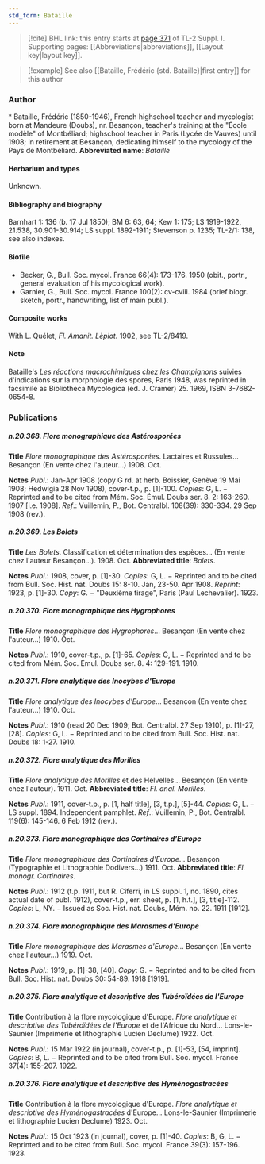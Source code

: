```yaml
---
std_form: Bataille
---
```


> [!cite] BHL link: this entry starts at [page 371](https://www.biodiversitylibrary.org/page/33265098) of TL-2 Suppl. I.
> Supporting pages: [[Abbreviations|abbreviations]], [[Layout key|layout key]].

> [!example] See also [[Bataille, Frédéric {std. Bataille}|first entry]] for this author

### Author

\* Bataille, Frédéric (1850-1946), French highschool teacher and mycologist born at Mandeure (Doubs), nr. Besançon, teacher's training at the "École modèle" of Montbéliard; highschool teacher in Paris (Lycée de Vauves) until 1908; in retirement at Besançon, dedicating himself to the mycology of the Pays de Montbéliard. 
**Abbreviated name**: *Bataille*

#### Herbarium and types

Unknown.

#### Bibliography and biography

Barnhart 1: 136 (b. 17 Jul 1850); BM 6: 63, 64; Kew 1: 175; LS 1919-1922, 21.538, 30.901-30.914; LS suppl. 1892-1911; Stevenson p. 1235; TL-2/1: 138, see also indexes.

#### Biofile

- Becker, G., Bull. Soc. mycol. France 66(4): 173-176. 1950 (obit., portr., general evaluation of his mycological work).
- Garnier, G., Bull. Soc. mycol. France 100(2): cv-cviii. 1984 (brief biogr. sketch, portr., handwriting, list of main publ.).

#### Composite works

With L. Quélet, *Fl. Amanit. Lèpiot.* 1902, see TL-2/8419.

#### Note

Bataille's *Les réactions macrochimiques chez les Champignons* suivies d'indications sur la morphologie des spores, Paris 1948, was reprinted in facsimile as Bibliotheca Mycologica (ed. J. Cramer) 25. 1969, ISBN 3-7682-0654-8.

### Publications

##### n.20.368. Flore monographique des Astérosporées

**Title**
*Flore monographique des Astérosporées*. Lactaires et Russules... Besançon (En vente chez l'auteur...) 1908. Oct.

**Notes**
*Publ*.: Jan-Apr 1908 (copy G rd. at herb. Boissier, Genève 19 Mai 1908; Hedwigia 28 Nov 1908), cover-t.p., p. \[1\]-100. *Copies*: G, L. − Reprinted and to be cited from Mém. Soc. Émul. Doubs ser. 8. 2: 163-260. 1907 \[i.e. 1908\].
*Ref*.: Vuillemin, P., Bot. Centralbl. 108(39): 330-334. 29 Sep 1908 (rev.).

##### n.20.369. Les Bolets

**Title**
*Les Bolets*. Classification et détermination des espèces... (En vente chez l'auteur Besançon...). 1908. Oct.
**Abbreviated title**: *Bolets*.

**Notes**
*Publ*.: 1908, cover, p. \[1\]-30. *Copies*: G, L. − Reprinted and to be cited from Bull. Soc. Hist. nat. Doubs 15: 8-10. Jan, 23-50. Apr 1908.
*Reprint*: 1923, p. \[1\]-30. *Copy*: G. − "Deuxième tirage", Paris (Paul Lechevalier). 1923.

##### n.20.370. Flore monographique des Hygrophores

**Title**
*Flore monographique des Hygrophores*... Besançon (En vente chez l'auteur...) 1910. Oct.

**Notes**
*Publ*.: 1910, cover-t.p., p. \[1\]-65. *Copies*: G, L. − Reprinted and to be cited from Mém. Soc. Émul. Doubs ser. 8. 4: 129-191. 1910.

##### n.20.371. Flore analytique des Inocybes d'Europe

**Title**
*Flore analytique des Inocybes d'Europe*... Besançon (En vente chez l'auteur...) 1910. Oct.

**Notes**
*Publ*.: 1910 (read 20 Dec 1909; Bot. Centralbl. 27 Sep 1910), p. \[1\]-27, \[28\]. *Copies*: G, L. − Reprinted and to be cited from Bull. Soc. Hist. nat. Doubs 18: 1-27. 1910.

##### n.20.372. Flore analytique des Morilles

**Title**
*Flore analytique des Morilles* et des Helvelles... Besançon (En vente chez l'auteur). 1911. Oct.
**Abbreviated title**: *Fl. anal. Morilles*.

**Notes**
*Publ*.: 1911, cover-t.p., p. \[1, half title\], \[3, t.p.\], \[5\]-44. *Copies*: G, L. − LS suppl. 1894. Independent pamphlet.
*Ref*.: Vuillemin, P., Bot. Centralbl. 119(6): 145-146. 6 Feb 1912 (rev.).

##### n.20.373. Flore monographique des Cortinaires d'Europe

**Title**
*Flore monographique des Cortinaires d'Europe*... Besançon (Typographie et Lithographie Dodivers...) 1911. Oct.
**Abbreviated title**: *Fl. monogr. Cortinaires*.

**Notes**
*Publ*.: 1912 (t.p. 1911, but R. Ciferri, in LS suppl. 1, no. 1890, cites actual date of publ. 1912), cover-t.p., err. sheet, p. \[1, h.t.\], \[3, title\]-112. *Copies*: L, NY. − Issued as Soc. Hist. nat. Doubs, Mém. no. 22. 1911 \[1912\].

##### n.20.374. Flore monographique des Marasmes d'Europe

**Title**
*Flore monographique des Marasmes d'Europe*... Besançon (En vente chez l'auteur...) 1919. Oct.

**Notes**
*Publ*.: 1919, p. \[1\]-38, \[40\]. *Copy*: G. − Reprinted and to be cited from Bull. Soc. Hist. nat. Doubs 30: 54-89. 1918 \[1919\].

##### n.20.375. Flore analytique et descriptive des Tubéroïdées de l'Europe

**Title**
Contribution à la flore mycologique d'Europe. *Flore analytique et descriptive des Tubéroïdées de l'Europe* et de l'Afrique du Nord... Lons-le-Saunier (Imprimerie et lithographie Lucien Declume) 1922. Oct.

**Notes**
*Publ*.: 15 Mar 1922 (in journal), cover-t.p., p. \[1\]-53, \[54, imprint\]. *Copies*: B, L. − Reprinted and to be cited from Bull. Soc. mycol. France 37(4): 155-207. 1922.

##### n.20.376. Flore analytique et descriptive des Hyménogastracées

**Title**
Contribution à la flore mycologique d'Europe. *Flore analytique et descriptive des Hyménogastracées* d'Europe... Lons-le-Saunier (Imprimerie et lithographie Lucien Declume) 1923. Oct.

**Notes**
*Publ*.: 15 Oct 1923 (in journal), cover, p. \[1\]-40. *Copies*: B, G, L. − Reprinted and to be cited from Bull. Soc. mycol. France 39(3): 157-196. 1923.

